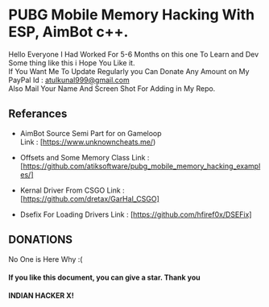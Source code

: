# PUBG Mobile Memory Hacking With ESP, AimBot c++.
Hello Everyone I Had Worked For 5-6 Months on this one To Learn and Dev Some thing like this i Hope You Like it.<br>
If You Want Me To Update Regularly you Can Donate Any Amount on My PayPal Id : atulkunal999@gmail.com<br>
Also Mail Your Name And Screen Shot For Adding in My Repo.

## Referances
+ AimBot Source Semi Part for on Gameloop   
Link : [https://www.unknowncheats.me/)  

+ Offsets and Some Memory Class
Link : [https://github.com/atiksoftware/pubg_mobile_memory_hacking_examples/]

+ Kernal Driver From CSGO 
Link : [https://github.com/dretax/GarHal_CSGO]

+ Dsefix For Loading Drivers
Link : [https://github.com/hfiref0x/DSEFix]

## DONATIONS
No One is Here Why :(

#### If you like this document, you can give a star. Thank you
**INDIAN HACKER X!**
